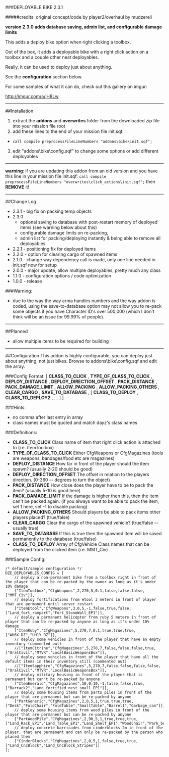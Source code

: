 ###DEPLOYABLE BIKE 2.3.1

#####credits: original concept/code by player2/overhaul by mudzereli

**version 2.3.0 adds database saving, admin list, and configurable damage limits**

This adds a deploy bike option when right clicking a toolbox. 

Out of the box, it adds a deployable bike with a right click action on a toolbox and a couple other neat deployables.

Really, it can be used to deploy just about anything.

See the **configuration** section below.

For some samples of what it can do, check out this gallery on imgur:

http://imgur.com/a/jH8Lw

-----

##Installation
 1. extract the **addons** and **overwrites** folder from the downloaded zip file into your mission file root
 2. add these lines to the end of your mission file init.sqf.
   * ```call compile preprocessFileLineNumbers "addons\bike\init.sqf";```
 3. edit "addons\bike\config.sqf" to change some options or add different deployables

-----

**warning**: if you are updating this addon from an old version and you have this line in your mission file init.sqf:
```call compile preprocessFileLineNumbers "overwrites\click_actions\init.sqf";```
then **REMOVE** it!

-----

##Change Log
* 2.3.1 - big fix on packing temp objects
* 2.3.0
  - optional saving to database with post-restart memory of deployed items (see warning below about this)
  - configurable damage limits on re-packing, 
  - admin list for packing/deploying instantly & being able to remove all deployables
* 2.2.1 - positioning fix for deployed items
* 2.2.0 - option for clearing cargo of spawned items
* 2.1.0 - change way dependency call is made, only one line needed in init.sqf now for setup
* 2.0.0 - major update, allow multiple deployables, pretty much any class
* 1.1.0 - configuration options / code optimization
* 1.0.0 - release

###Warning:
- due to the way the way arma handles numbers and the way addon is coded, using the save-to-database option may not allow you to re-pack some objects if you have Character ID's over 500,000 (which I don't think will be an issue for 99.99% of people). 

-----

##Planned
* allow multiple items to be required for building

-----

##Configuration
This addon is highly configurable, you can deploy just about anything, not just bikes. Browse to addons\bike\config.sqf and edit the array.

###Config Format:
[ **CLASS_TO_CLICK** , **TYPE_OF_CLASS_TO_CLICK** , **DEPLOY_DISTANCE** , **DEPLOY_DIRECTION_OFFSET** , **PACK_DISTANCE** , **PACK_DAMAGE_LIMIT** , **ALLOW_PACKING** , **ALLOW_PACKING_OTHERS** , **CLEAR_CARGO** , **SAVE_TO_DATABASE** , [ **CLASS_TO_DEPLOY** , **CLASS_TO_DEPLOY2** , ... ] ]

###Hints:
- no comma after last entry in array
- class names must be quoted and match dayz's class names

###Definitions:
- **CLASS_TO_CLICK**             Class name of item that right click action is attached to (i.e. ItemToolbox)
- **TYPE_OF_CLASS_TO_CLICK**     Either CfgWeapons or CfgMagazines (tools are weapons, bandages/food etc are magazines)
- **DEPLOY_DISTANCE**            How far in front of the player should the item spawn? (usually 2-20 should be good)
- **DEPLOY_DIRECTION_OFFSET**    The offset in relation to the players direction. (0-360 -- degrees to turn the object)
- **PACK_DISTANCE**              How close does the player have to be to pack the item? (usually 5-10 is good here)
- **PACK_DAMAGE_LIMIT**          If the damage is higher then this, then the item can't be packed again. (if you always want to be able to pack the item, set 1 here, set -1 to disable packing)
- **ALLOW_PACKING_OTHERS**       Should players be able to pack items other players placed? (true/false)
- **CLEAR_CARGO**                Clear the cargo of the spawned vehicle? (true/false -- usually true)
- **SAVE_TO_DATABASE**           If this is true then the spawned item will be saved permanently to the database (true/false)
- **CLASS_TO_DEPLOY**            Array of CfgVehicle Class names that can be deployed from the clicked item (i.e. MMT_Civ)


###Sample Config:
```
/* default/sample configuration */
DZE_DEPLOYABLES_CONFIG = [
    // deploy a non-permanent bike from a toolbox right in front of the player that can be re-packed by the owner as long as it's under 10% damage
    ["ItemToolbox","CfgWeapons",2,270,5,0.1,false,false,false,["MMT_Civ"]],
    // deploy fortifications from etool 3 meters in front of player that are permanent until server restart
    ["ItemEtool","CfgWeapons",3,0,5,-1,false,true,false,["Land_fort_rampart","Fort_StoneWall_EP1"]],
    // deploy a permanent helicopter from ruby 5 meters in front of player that can be re-packed by anyone as long as it's under 10% damage
    ["ItemRuby","CfgMagazines",5,270,7,0.1,true,true,true,["AH6X_DZ","UH1Y_DZ"]],
    // deploy some vehicles in front of the player that have an empty inventory (commented out)
    //["ItemCitrine","CfgMagazines",5,270,7,false,false,false,true,["UralCivil","MTVR","LocalBasicWeaponsBox"]],
    // deploy some vehicles in front of the player that have all the default items in their inventory still (commented out)
    //["ItemSapphire","CfgMagazines",5,270,7,false,false,false,false,["UralCivil","MTVR","LocalBasicWeaponsBox"]],
    // deploy military housing in front of the player that is permanent but can't be re-packed by anyone
    ["ItemEmerald","CfgMagazines",10,0,10,-1,false,false,true,["Barrack2","Land_fortified_nest_small_EP1"]],
    // deploy some housing items from parts piles in front of the player that are permanent but can be re-packed by anyone
    ["PartGeneric","CfgMagazines",2,0,5,1,true,true,true,["Desk","FoldChair","FoldTable","SmallTable","Barrel1","Garbage_can"]],
    // deploy some housing items from wood piles in front of the player that are permanent but can be re-packed by anyone
    ["PartWoodPile","CfgMagazines",2,90,5,1,true,true,true,["Land_Rack_EP1","Land_Table_EP1","Land_Shelf_EP1","WoodChair","Park_bench2","Park_bench1"]],
    // deploy concrete barricades from cinderblocks 2m in front of the player, that are permanent and can only be re-packed by the person who placed them
    ["CinderBlocks","CfgMagazines",2,0,5,1,false,true,true,["Land_CncBlock","Land_CncBlock_Stripes"]]
];
```


